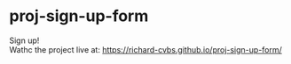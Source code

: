 # proj-sign-up-form
Sign up! <br>
Wathc the project live at: <https://richard-cvbs.github.io/proj-sign-up-form/>
